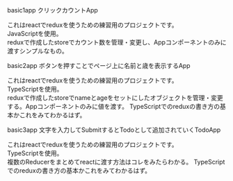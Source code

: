 basic1app
クリックカウントApp<br />

これはreactでreduxを使うための練習用のプロジェクトです。<br />
JavaScriptを使用。<br />
reduxで作成したstoreでカウント数を管理・変更し、Appコンポーネントのみに渡すシンプルなもの。<br />

basic2app
ボタンを押すことでページ上に名前と歳を表示するApp

これはreactでreduxを使うための練習用のプロジェクトです。<br />
TypeScriptを使用。<br />
reduxで作成したstoreでnameとageをセットにしたオブジェクトを管理・変更する。Appコンポーネントのみに値を渡す。
TypeScriptでのreduxの書き方の基本かこれをみてわかるはず。<br />

basic3app
文字を入力してSubmitするとTodoとして追加されていくTodoApp

これはreactでreduxを使うための練習用のプロジェクトです。<br />
TypeScriptを使用。<br />
複数のReducerをまとめてreactに渡す方法はコレをみたらわかる。
TypeScriptでのreduxの書き方の基本かこれをみてわかるはず。<br />